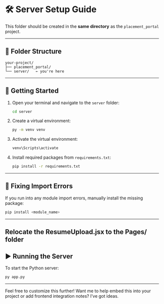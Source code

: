 # 🛠️ Server Setup Guide

This folder should be created in the **same directory** as the `placement_portal` project.

---

## 📂 Folder Structure

```
your-project/
├── placement_portal/
└── server/   ← you're here
```

---

## 🚀 Getting Started

1. Open your terminal and navigate to the `server` folder:

   ```bash
   cd server
   ```

2. Create a virtual environment:

   ```bash
   py -m venv venv
   ```

3. Activate the virtual environment:

   ```bash
   venv\Scripts\activate
   ```

4. Install required packages from `requirements.txt`:

   ```bash
   pip install -r requirements.txt
   ```

---

## 🧰 Fixing Import Errors

If you run into any module import errors, manually install the missing package:

```bash
pip install <module_name>
```

---
## Relocate the ResumeUpload.jsx to the Pages/ folder

## ▶️ Running the Server

To start the Python server:

```bash
py app.py
```

---

Feel free to customize this further! Want me to help embed this into your project or add frontend integration notes? I’ve got ideas.
